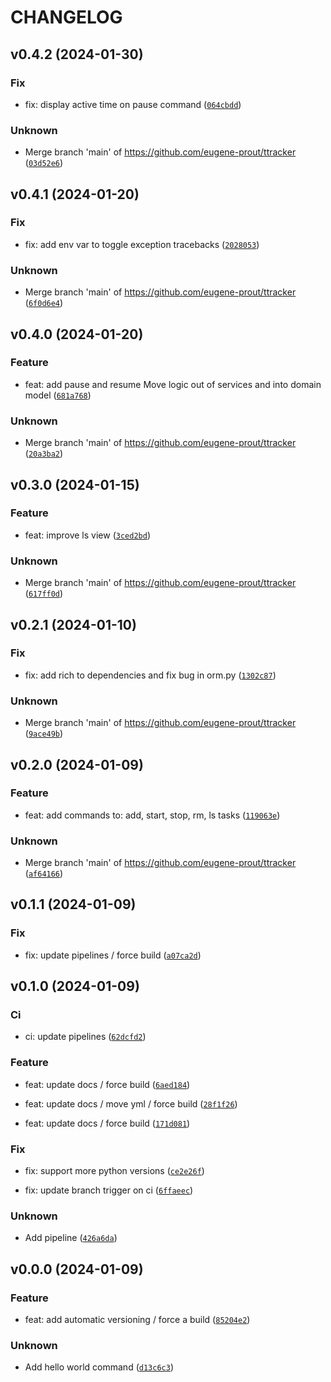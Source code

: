 # CHANGELOG



## v0.4.2 (2024-01-30)

### Fix

* fix: display active time on pause command ([`064cbdd`](https://github.com/eugene-prout/ttracker/commit/064cbdd88299724aaf81d251bd2dc0a17be85f30))

### Unknown

* Merge branch &#39;main&#39; of https://github.com/eugene-prout/ttracker ([`03d52e6`](https://github.com/eugene-prout/ttracker/commit/03d52e6d609676c03de5477f339e795303256507))


## v0.4.1 (2024-01-20)

### Fix

* fix: add env var to toggle exception tracebacks ([`2028053`](https://github.com/eugene-prout/ttracker/commit/20280539861b2292f0a3b1d0813ec651aa5198eb))

### Unknown

* Merge branch &#39;main&#39; of https://github.com/eugene-prout/ttracker ([`6f0d6e4`](https://github.com/eugene-prout/ttracker/commit/6f0d6e4b6153b43ee28d5f14234e1cca1af46d87))


## v0.4.0 (2024-01-20)

### Feature

* feat: add pause and resume
Move logic out of services and into domain model ([`681a768`](https://github.com/eugene-prout/ttracker/commit/681a76833b19858a47ce5b2bba78c9aacd0dec6e))

### Unknown

* Merge branch &#39;main&#39; of https://github.com/eugene-prout/ttracker ([`20a3ba2`](https://github.com/eugene-prout/ttracker/commit/20a3ba23bb728f2a6cda872fd9c24ebd1e4f5b61))


## v0.3.0 (2024-01-15)

### Feature

* feat: improve ls view ([`3ced2bd`](https://github.com/eugene-prout/ttracker/commit/3ced2bd0e8dd0371b810fe4018a4137381b0c969))

### Unknown

* Merge branch &#39;main&#39; of https://github.com/eugene-prout/ttracker ([`617ff0d`](https://github.com/eugene-prout/ttracker/commit/617ff0df8864a7c9c192c1c27f109a363d0dd957))


## v0.2.1 (2024-01-10)

### Fix

* fix: add rich to dependencies and fix bug in orm.py ([`1302c87`](https://github.com/eugene-prout/ttracker/commit/1302c87701468f3e97cc5bf32d07c415cf023995))

### Unknown

* Merge branch &#39;main&#39; of https://github.com/eugene-prout/ttracker ([`9ace49b`](https://github.com/eugene-prout/ttracker/commit/9ace49b81435ca93edcf4ec04a6f789d9beb6761))


## v0.2.0 (2024-01-09)

### Feature

* feat: add commands to: add, start, stop, rm, ls tasks ([`119063e`](https://github.com/eugene-prout/ttracker/commit/119063ee5c8f1bc0a48c1263bdff890c2be4f913))

### Unknown

* Merge branch &#39;main&#39; of https://github.com/eugene-prout/ttracker ([`af64166`](https://github.com/eugene-prout/ttracker/commit/af64166e9808109e4abd6a14afe68eba19c7d233))


## v0.1.1 (2024-01-09)

### Fix

* fix: update pipelines / force build ([`a07ca2d`](https://github.com/eugene-prout/ttracker/commit/a07ca2dabd256a8599e5ed41f121e9d827eb78e9))


## v0.1.0 (2024-01-09)

### Ci

* ci: update pipelines ([`62dcfd2`](https://github.com/eugene-prout/ttracker/commit/62dcfd25070d103b9b752e4abf6f251d1e3d1f6b))

### Feature

* feat: update docs / force build ([`6aed184`](https://github.com/eugene-prout/ttracker/commit/6aed1845f7c0cd2792a923553423bc913e9bc1c7))

* feat: update docs / move yml / force build ([`28f1f26`](https://github.com/eugene-prout/ttracker/commit/28f1f26e64e829e328efd68e73c99b2802a1a42f))

* feat: update docs / force build ([`171d081`](https://github.com/eugene-prout/ttracker/commit/171d081d90fc57ddb4a633a10203448c2cd2ee67))

### Fix

* fix: support more python versions ([`ce2e26f`](https://github.com/eugene-prout/ttracker/commit/ce2e26fb76ca9287d03bf3918267679ef0b689cb))

* fix: update branch trigger on ci ([`6ffaeec`](https://github.com/eugene-prout/ttracker/commit/6ffaeec2714598072b93b3708718fc41cb1e93b8))

### Unknown

* Add pipeline ([`426a6da`](https://github.com/eugene-prout/ttracker/commit/426a6dae090b2a373d35eeac0d50ce4a10dfa4c8))


## v0.0.0 (2024-01-09)

### Feature

* feat: add automatic versioning / force a build ([`85204e2`](https://github.com/eugene-prout/ttracker/commit/85204e2885b8135ac6d27e37ddd2b90cd6e791b8))

### Unknown

* Add hello world command ([`d13c6c3`](https://github.com/eugene-prout/ttracker/commit/d13c6c369575d3ad1df73d1a0f71bdcdb8378359))
